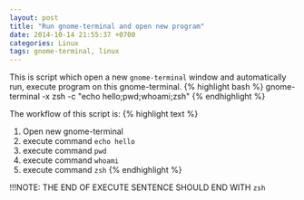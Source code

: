 ```yaml
---
layout: post
title: "Run gnome-terminal and open new program"
date: 2014-10-14 21:55:37 +0700
categories: Linux
tags: gnome-terminal, linux
---
```

This is script which open a new `gnome-terminal` window and automatically run,
execute program on this gnome-terminal.
{% highlight bash %}
gnome-terminal  -x zsh -c "echo hello;pwd;whoami;zsh"
{% endhighlight  %}

The workflow of this script is:
{% highlight text %}
1. Open new gnome-terminal
2. execute command `echo hello`
3. execute command `pwd`
4. execute command `whoami`
5. execute command `zsh`
{% endhighlight %}

!!!NOTE: THE END OF EXECUTE SENTENCE SHOULD END WITH `zsh`
